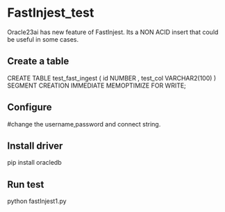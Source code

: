 # FastInjest_test
Oracle23ai has new feature of FastInjest. Its a NON ACID insert that could be useful in some cases.

## Create a table 
CREATE TABLE test_fast_ingest (
    id        NUMBER  ,
    test_col  VARCHAR2(100)
) SEGMENT CREATION IMMEDIATE
  MEMOPTIMIZE FOR WRITE;

## Configure 
#change the username,password and connect string.

## Install driver
pip install oracledb

## Run test 
python  fastInjest1.py
